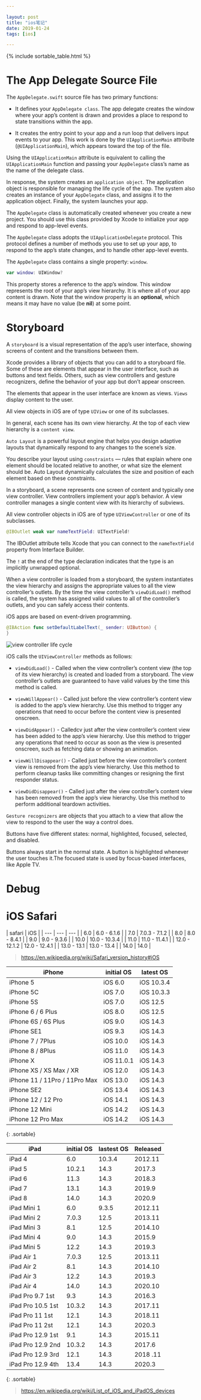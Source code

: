 ```yaml
---

layout: post
title: "ios笔记"
date: 2019-01-24
tags: [ios]

---
```


{% include sortable_table.html %}

# The App Delegate Source File

The `AppDelegate.swift` source file has two primary functions:

- It defines your `AppDelegate class`. The app delegate creates the window where your app’s content is drawn and provides a place to respond to state transitions within the app.

- It creates the entry point to your app and a run loop that delivers input events to your app. This work is done by the `UIApplicationMain` attribute (`@UIApplicationMain`), which appears toward the top of the file.


Using the `UIApplicationMain` attribute is equivalent to calling the `UIApplicationMain` function and passing your `AppDelegate` class’s name as the name of the delegate class.

In response, the system creates an `application object`. The application object is responsible for managing the life cycle of the app. The system also creates an instance of your `AppDelegate` class, and assigns it to the application object. Finally, the system launches your app.

The `AppDelegate` class is automatically created whenever you create a new project. You should use this class provided by Xcode to initialize your app and respond to app-level events. 

The `AppDelegate` class adopts the `UIApplicationDelegate` protocol. This protocol defines a number of methods you use to set up your app, to respond to the app’s state changes, and to handle other app-level events.

The `AppDelegate` class contains a single property: `window`.

```swift
var window: UIWindow?
```

This property stores a reference to the app’s window. This window represents the root of your app’s view hierarchy. It is where all of your app content is drawn. Note that the window property is an **optional**, which means it may have no value (be **nil**) at some point.

# Storyboard

A `storyboard` is a visual representation of the app’s user interface, showing screens of content and the transitions between them. 

Xcode provides a library of objects that you can add to a storyboard file. Some of these are elements that appear in the user interface, such as buttons and text fields. Others, such as view controllers and gesture recognizers, define the behavior of your app but don’t appear onscreen.

The elements that appear in the user interface are known as views. `Views` display content to the user.

All view objects in iOS are of type `UIView` or one of its subclasses. 

In general, each scene has its own view hierarchy. At the top of each view hierarchy is a `content view`. 

`Auto Layout` is a powerful layout engine that helps you design adaptive layouts that dynamically respond to any changes to the scene’s size.

You describe your layout using `constraints` — rules that explain where one element should be located relative to another, or what size the element should be. Auto Layout dynamically calculates the size and position of each element based on these constraints.



In a storyboard, a scene represents one screen of content and typically one view controller. View controllers implement your app’s behavior. A view controller manages a single content view with its hierarchy of subviews. 

All view controller objects in iOS are of type `UIViewController` or one of its subclasses.

```swift
@IBOutlet weak var nameTextField: UITextField!
```
The IBOutlet attribute tells Xcode that you can connect to the `nameTextField` property from Interface Builder.

The `!` at the end of the type declaration indicates that the type is an implicitly unwrapped optional.


When a view controller is loaded from a storyboard, the system instantiates the view hierarchy and assigns the appropriate values to all the view controller’s outlets. By the time the view controller’s `viewDidLoad()` method is called, the system has assigned valid values to all of the controller’s outlets, and you can safely access their contents.


iOS apps are based on event-driven programming. 

```swift
@IBAction func setDefaultLabelText(_ sender: UIButton) {
}
```


![view controller life cycle](/assets/vclife.png)

iOS calls the `UIViewController` methods as follows:

- `viewDidLoad()` - Called when the view controller’s content view (the top of its view hierarchy) is created and loaded from a storyboard. The view controller’s outlets are guaranteed to have valid values by the time this method is called.

- `viewWillAppear()` - Called just before the view controller’s content view is added to the app’s view hierarchy. Use this method to trigger any operations that need to occur before the content view is presented onscreen.

- `viewDidAppear()` - Calledcv just after the view controller’s content view has been added to the app’s view hierarchy. Use this method to trigger any operations that need to occur as soon as the view is presented onscreen, such as fetching data or showing an animation.

- `viewWillDisappear()` - Called just before the view controller’s content view is removed from the app’s view hierarchy. Use this method to perform cleanup tasks like committing changes or resigning the first responder status.

- `viewDidDisappear()` - Called just after the view controller’s content view has been removed from the app’s view hierarchy. Use this method to perform additional teardown activities.


`Gesture recognizers` are objects that you attach to a view that allow the view to respond to the user the way a control does. 



Buttons have five different states: normal, highlighted, focused, selected, and disabled. 

Buttons always start in the normal state. A button is highlighted whenever the user touches it.The focused state is used by focus-based interfaces, like Apple TV.

# Debug

# iOS Safari

| safari | iOS |
| --- | --- | --- |
| 6.0 | 6.0 - 6.1.6 |
| 7.0 | 7.0.3 - 7.1.2 |
| 8.0 | 8.0 - 8.4.1 |
| 9.0 | 9.0 - 9.3.6 |
| 10.0 | 10.0 - 10.3.4 |
| 11.0 | 11.0 - 11.4.1 |
| 12.0 - 12.1.2 | 12.0 - 12.4.1 |
| 13.0 - 13.1 | 13.0 - 13.4 |
| 14.0 | 14.0 |

> <https://en.wikipedia.org/wiki/Safari_version_history#iOS>

| iPhone | initial OS | latest OS |
| --- | --- | --- |
| iPhone 5 | iOS 6.0 | iOS 10.3.4 |
| iPhone 5C | iOS 7.0 | iOS 10.3.3 |
| iPhone 5S | iOS 7.0 | iOS 12.5 |
| iPhone 6 / 6 Plus | iOS 8.0 | iOS 12.5 |
| iPhone 6S / 6S Plus | iOS 9.0 | iOS 14.3 |
| iPhone SE1 | iOS 9.3 | iOS 14.3 |
| iPhone 7 / 7Plus | iOS 10.0 | iOS 14.3 |
| iPhone 8 / 8Plus | iOS 11.0 | iOS 14.3 |
| iPhone X | iOS 11.0.1 | iOS 14.3 |
| iPhone XS / XS Max / XR  | iOS 12.0 | iOS 14.3 |
| iPhone 11 / 11Pro / 11Pro Max | iOS 13.0 | iOS 14.3 |
| iPhone SE2 | iOS 13.4 | iOS 14.3 |
| iPhone 12 / 12 Pro | iOS 14.1 | iOS 14.3 |
| iPhone 12 Mini | iOS 14.2 | iOS 14.3 |
| iPhone 12 Pro Max | iOS 14.2 | iOS 14.3 |
{: .sortable}

| iPad | initial OS | lastest OS | Released |
| --- | --- | --- | --- |
| iPad 4 | 6.0 | 10.3.4 | 2012.11 |
| iPad 5 | 10.2.1 | 14.3 | 2017.3 |
| iPad 6 | 11.3 | 14.3 | 2018.3 |
| iPad 7 | 13.1 | 14.3 | 2019.9 |
| iPad 8 | 14.0 | 14.3 | 2020.9 |
| iPad Mini 1 | 6.0 | 9.3.5 | 2012.11 |
| iPad Mini 2 | 7.0.3 | 12.5 | 2013.11 |
| iPad Mini 3 | 8.1 | 12.5 | 2014.10 |
| iPad Mini 4 | 9.0 | 14.3 | 2015.9 |
| iPad Mini 5 | 12.2 | 14.3 | 2019.3 |
| iPad Air 1 | 7.0.3 | 12.5 | 2013.11 |
| iPad Air 2 | 8.1 | 14.3 | 2014.10 |
| iPad Air 3 | 12.2 | 14.3 | 2019.3 |
| iPad Air 4 | 14.0 | 14.3 | 2020.10 |
| iPad Pro 9.7 1st | 9.3 | 14.3 | 2016.3 | 
| iPad Pro 10.5 1st | 10.3.2 | 14.3 | 2017.11 |
| iPad Pro 11 1st | 12.1 | 14.3 | 2018.11 |
| iPad Pro 11 2st | 12.1 | 14.3 | 2020.3 |
| iPad Pro 12.9 1st | 9.1 | 14.3 | 2015.11 |
| iPad Pro 12.9 2nd | 10.3.2 | 14.3 | 2017.6 |
| iPad Pro 12.9 3rd | 12.1 | 14.3 | 2018 .11 |
| iPad Pro 12.9 4th | 13.4 | 14.3 | 2020.3 |
{: .sortable}

> <https://en.wikipedia.org/wiki/List_of_iOS_and_iPadOS_devices>


